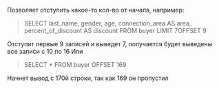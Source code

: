 Позволяет отступить какое-то кол-во от начала, например:

> SELECT last_name,
>        gender,
>        age,
>        connection_area AS area,
>        percent_of_discount AS discount
> FROM buyer
> LIMIT 7OFFSET 9

Отступит первые 9 записей и выведет 7, получается будет выведены все записи с 10 по 16
Или

> SELECT *
> FROM buyer
> OFFSET 169

Начнет вывод с 170й строки, так как 169 он пропустил

